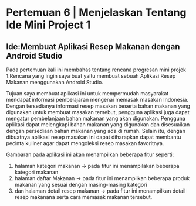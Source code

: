 # Pertemuan 6 | Menjelaskan Tentang Ide Mini Project 1

## Ide:Membuat Aplikasi Resep Makanan dengan Android Studio

Pada pertemuan kali ini membahas tentang rencana progresan mini projek 1.Rencana yang ingin saya buat yaitu membuat sebuah Aplikasi Resep Makanan menggunakan Android Studio.

Tujuan saya membuat aplikasi ini untuk mempermudah masyarakat mendapat informasi pembelajaran mengenai memasak masakan Indonesia. Dengan tersedianya informasi resep masakan beserta bahan makanan yang digunakan untuk membuat masakan tersebut, pengguna aplikasi juga dapat mengatur pembelanjaan bahan makanan yang akan digunakan. Pengguna aplikasi dapat melengkapi bahan makanan yang digunakan dan disesuaikan dengan persediaan bahan makanan yang ada di rumah. Selain itu, dengan dibuatnya aplikasi resep masakan ini dapat diharapkan dapat membantu pecinta kuliner agar dapat mengoleksi resep masakan favoritnya.

Gambaran pada aplikasi ini akan menampilkan beberapa fitur seperti:
1. halaman kategori makanan -> pada fitur ini menampilakan beberapa kategori makanan 
2. halaman daftar Makanan -> pada fitur ini menampilkan beberapa produk makanan yang sesuai dengan masing-masing kategori  
3. dan halaman detail resep makanan -> pada fitur ini menampilkan detail resep makanana serta cara memasak makanan tersebut. 


